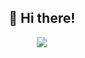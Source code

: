 <h2 align="center">👋 Hi there!</h2>

<p align="center">
  <img src="https://komarev.com/ghpvc/?username=mikelweb&color=orange"/>
</p>

